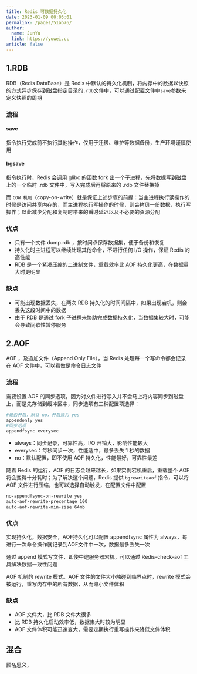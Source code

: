 ```yaml
---
title: Redis 可数据持久化
date: 2023-01-09 00:05:01
permalink: /pages/51ab76/
author: 
  name: JunYu
  link: https://yuwei.cc
article: false
---
```

## 1.RDB
RDB（Redis DataBase）是 Redis 中默认的持久化机制，将内存中的数据以快照的方式异步保存到磁盘指定目录的`.rdb`文件中，可以通过配置文件中`save`参数来定义快照的周期
### 流程
#### save
指令执行完成前不执行其他操作，仅用于迁移、维护等数据备份，生产环境谨慎使用
#### bgsave
指令执行时，Redis 会调用 glibc 的函数 fork 出一个子进程，先将数据写到磁盘上的一个临时 .rdb 文件中，写入完成后再将原来的 .rdb 文件替换掉

而 `COW 机制`（copy-on-write）就是保证上述步骤的前提：当主进程执行读操作的时候是访问共享内存的，而主进程执行写操作的时候，则会拷贝一份数据，执行写操作；以此减少分配和复制时带来的瞬时延迟以及不必要的资源分配
### 优点

- 只有一个文件 dump.rdb ，按时间点保存数据集，便于备份和恢复
- 持久化时主进程可以继续处理其他命令，不进行任何 I/O 操作，保证 Redis 的高性能
- RDB 是一个紧凑压缩的二进制文件，重载效率比 AOF 持久化更高，在数据量大时更明显
### 缺点

- 可能出现数据丢失，在两次 RDB 持久化的时间间隔中，如果出现宕机，则会丢失这段时间中的数据
- 由于 RDB 是通过 fork 子进程来协助完成数据持久化，当数据集较大时，可能会导致间歇性暂停服务
## 2.AOF
AOF ，及追加文件（Append Only File），当 Redis 处理每一个写命令都会记录在 AOF 文件中，可以看做是命令日志文件
### 流程
需要设置 AOF 的同步选项，因为对文件进行写入并不会马上将内容同步到磁盘上，而是先存储到缓冲区中，同步选项有三种配置项选择：
```bash
#是否开启，默认 no，开启换为 yes
appendonly yes
#同步选项
appendfsync everysec
```

- always：同步记录，可靠性高，I/O 开销大，影响性能较大
- everysec：每秒同步一次，性能适中，最多丢失 1 秒的数据
- no：默认配置，即不使用 AOF 持久化，性能最好，可靠性最差

随着 Redis 的运行，AOF 的日志会越来越长，如果实例宕机重启，重载整个 AOF 将会变得十分耗时；为了解决这个问题，Redis 提供 `bgrewriteaof` 指令，可以将 AOF 文件进行压缩，也可以选择自动触发，在配置文件中配置
```bash
no-appendfsync-on-rewrite yes
auto-aof-rewrite-precentage 100
auto-aof-rewrite-min-zise 64mb
```
### 优点
实现持久化，数据安全，AOF持久化可以配置 appendfsync 属性为 always，每进行一次命令操作就记录到AOF文件中一次，数据最多丢失一次

通过 append 模式写文件，即使中途服务器宕机，可以通过 Redis-check-aof 工具解决数据一致性问题

AOF 机制的 rewrite 模式。AOF 文件的文件大小触碰到临界点时，rewrite 模式会被运行，重写内存中的所有数据，从而缩小文件体积
### 缺点

- AOF 文件大，比 RDB 文件大很多
- 比 RDB 持久化启动效率低，数据集大时较为明显
- AOF 文件体积可能迅速变大，需要定期执行重写操作来降低文件体积
## 混合
顾名思义，